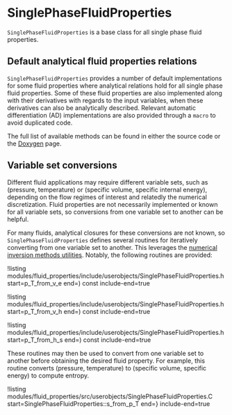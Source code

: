 # SinglePhaseFluidProperties

`SinglePhaseFluidProperties` is a base class for all single phase fluid properties.

## Default analytical fluid properties relations

`SinglePhaseFluidProperties` provides a number of default implementations for some fluid properties where
analytical relations hold for all single phase fluid properties. Some of these fluid properties
are also implemented along with their derivatives with regards to the input variables, when
these derivatives can also be analytically described. Relevant automatic differentiation (AD)
implementations are also provided through a `macro` to avoid duplicated code.

The full list of available methods can be found in either the source code or the
[Doxygen](https://mooseframework.inl.gov/docs/doxygen/modules/classSinglePhaseFluidProperties.html) page.

## Variable set conversions

Different fluid applications may require different variable sets, such as (pressure, temperature)
or (specific volume, specific internal energy), depending on the flow regimes of interest and relatedly
the numerical discretization. Fluid properties are not necessarily implemented or known for all variable sets,
so conversions from one variable set to another can be helpful.

For many fluids, analytical closures for these conversions are not known, so `SinglePhaseFluidProperties`
defines several routines for iteratively converting from one variable set
to another. This leverages the [numerical inversion methods utilities](utils/FluidPropertiesUtils.md).
Notably, the following routines are provided:

!listing modules/fluid_properties/include/userobjects/SinglePhaseFluidProperties.h start=p_T_from_v_e end=) const include-end=true

!listing modules/fluid_properties/include/userobjects/SinglePhaseFluidProperties.h start=p_T_from_v_h end=) const include-end=true

!listing modules/fluid_properties/include/userobjects/SinglePhaseFluidProperties.h start=p_T_from_h_s end=) const include-end=true

These routines may then be used to convert from one variable set to another before obtaining the desired
fluid property. For example, this routine converts (pressure, temperature) to (specific volume, specific energy)
to compute entropy.

!listing modules/fluid_properties/src/userobjects/SinglePhaseFluidProperties.C start=SinglePhaseFluidProperties::s_from_p_T end=} include-end=true
